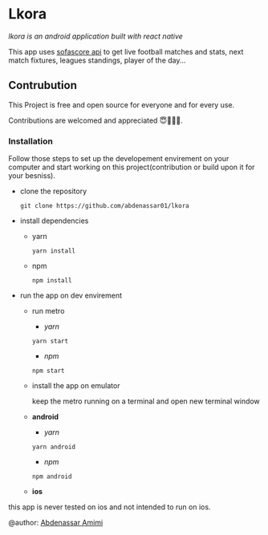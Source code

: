 # Lkora

_lkora is an android application built with react native_ 


This app uses [sofascore api](https://sofascore.com) to get live football matches and stats, next match fixtures, leagues standings, player of the day...


## Contrubution


This Project is free and open source for everyone and for every use.

Contributions are welcomed and appreciated 😇👨🏻‍💻.

### Installation

Follow those steps to set up the developement envirement on your computer and start working on this project(contribution or build upon it for your besniss).


- clone the repository

    ```
    git clone https://github.com/abdenassar01/lkora
    ```

- install dependencies
  
  - yarn

    ```
    yarn install
    ```
  - npm 
    ```
    npm install
    ```

- run the app on dev envirement
  - run metro
    
    - *yarn*

    ```
    yarn start
    ```
    - *npm*

    ```
    npm start
    ```
  - install the app on emulator


    keep the metro running on a terminal and open new terminal window 

  - **android**

      - *yarn*

      ```
      yarn android
      ```
      - *npm*

      ```
      npm android
      ```
  - **ios**

this app is never tested on ios and not intended to run on ios.



@author: [Abdenassar Amimi](https://nassardev.me)